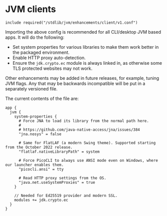 # JVM clients

```
include required("/stdlib/jvm/enhancements/client/v1.conf")
```

Importing the above config is recommended for all CLI/desktop JVM based apps. It will do the following:

* Set system properties for various libraries to make them work better in the packaged environment.
* Enable HTTP proxy auto-detection.
* Ensure the `jdk.crypto.ec` module is always linked in, as otherwise some TLS protected websites may not work.

Other enhancements may be added in future releases, for example, tuning JVM flags. Any that may be backwards incompatible will be put in 
a separately versioned file.

The current contents of the file are:

```
app {
  jvm {
    system-properties {
      # Force JNA to load its library from the normal path here.
      #
      # https://github.com/java-native-access/jna/issues/384
      "jna.nosys" = false

      # Same for FlatLAF (a modern Swing theme). Supported starting from the October 2022 release.
      "flatlaf.nativeLibraryPath" = system

      # Force PicoCLI to always use ANSI mode even on Windows, where our launcher enables them.
      "picocli.ansi" = tty

      # Read HTTP proxy settings from the OS.
      "java.net.useSystemProxies" = true
    }

    // Needed for Ed25519 provider and modern SSL.
    modules += jdk.crypto.ec
  }
}
```
